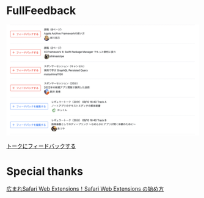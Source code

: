 # FullFeedback

![](https://github.com/noppefoxwolf/FullFeedback/blob/main/.github/helo.png)

[トークにフィードバックする](https://fortee.jp/iosdc-japan-2022/me/feedback)

# Special thanks 

[広まれSafari Web Extensions！Safari Web Extensions の始め方](https://fortee.jp/iosdc-japan-2022/proposal/bf42ca20-8dae-4cbe-88d2-cb8dd4ce8536)
